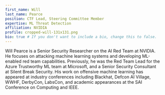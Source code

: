 ```yaml
---
first_name: Will
last_name: Pearce
position: CTF Lead, Steering Committee Member
expertise: ML Threat Detection
affiliation: NVIDIA
profile: cropped-will-131x131.png
bio: true # If you don't want to include a bio, change this to false.
---
```

Will Pearce is a Senior Security Researcher on the AI Red Team at NVIDIA. He focuses on attacking machine learning systems and developing ML-enabled red team capabilities. Previously, he was the Red Team Lead for the Azure Trustworthy ML team at Microsoft, and a Senior Security Consultant at Silent Break Security. His work on offensive machine learning has appeared at industry conferences including Blackhat, Defcon AI Village, WWHF, DerbyCon, LabsCon, and academic appearances at the SAI Conference on Computing and IEEE. 